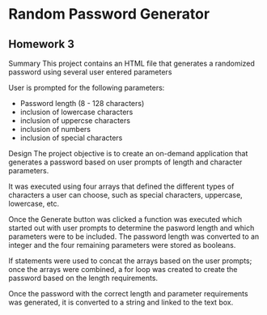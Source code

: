# Random Password Generator
## Homework 3

Summary
This project contains an HTML file that generates a randomized password using several user entered parameters

User is prompted for the following parameters:
- Password length (8 - 128 characters)
- inclusion of lowercase characters
- inclusion of uppercse characters
- inclusion of numbers
- inclusion of special characters


Design
The project objective is to create an on-demand application that generates a password based on user prompts of length and character parameters. 

It was executed using four arrays that defined the different types of characters a user can choose, 
such as special characters, uppercase, lowercase, etc. 

Once the Generate button was clicked a function was executed which started out with user prompts to determine the pasword length and which parameters were to be included. The password length was converted to an integer and the four remaining parameters were stored as booleans. 

If statements were used to concat the arrays based on the user prompts; once the arrays were combined, a for loop was created to create the password based on the length requirements. 

Once the password with the correct length and parameter requirements was generated, it is converted to a string
and linked to the text box.

